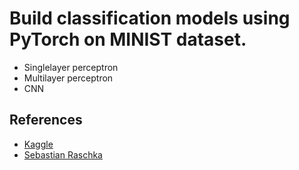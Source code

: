 # Build classification models using PyTorch on MINIST dataset.

- Singlelayer perceptron
- Multilayer perceptron
- CNN

## References
* [Kaggle](https://www.kaggle.com/c/digit-recognizer/leaderboard)
* [Sebastian Raschka](https://github.com/rasbt/stat453-deep-learning-ss20)
